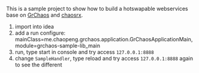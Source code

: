 This is a sample project to show how to build a hotswapable webservices base on [GrChaos](https://github.com/chaopeng/grchaos) and [chaosrx](https://github.com/chaopeng/chaosrx).

1. import into idea
2. add a run configure: mainClass=me.chaopeng.grchaos.application.GrChaosApplicationMain, module=grchaos-sample-lib_main
3. run, type start in console and try access `127.0.0.1:8888`
4. change `SampleHandler`, type reload and try access `127.0.0.1:8888` again to see the different
